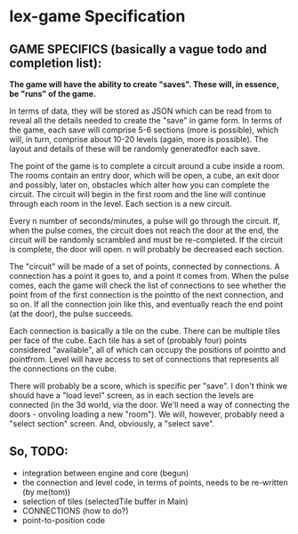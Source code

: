 lex-game Specification
======================

## GAME SPECIFICS (basically a vague todo and completion list):

**The game will have the ability to create "saves". These will, in essence, be "runs" of the game.**

In terms of data, they will be stored as JSON which can be read from to reveal all the details needed to 
create the "save" in game form.
In terms of the game, each save will comprise 5-6 sections (more is possible), which will, in turn, comprise about 10-20 
levels (again, more is possible). The layout and details of these will be randomly generatedfor each save.

The point of the game is to complete a circuit around a cube inside a room. The rooms contain an entry door, which will be 
open, a cube, an exit door and possibly, later on, obstacles which alter how you can complete the circuit. The circuit
will begin in the first room and the line will continue through each room in the level. Each section is a new circuit. 

Every n number of seconds/minutes, a pulse will go through the circuit. If, when the pulse comes, the circuit does not reach the
door at the end, the circuit will be randomly scrambled and must be re-completed. If the circuit is complete, the door will open.
n will probably be decreased each section.

The "circuit" will be made of a set of points, connected by connections. A connection has a point it goes to, and a point it
comes from. When the pulse comes, each the game will check the list of connections to see whether the point from of the first
connection is the pointto of the next connection, and so on. If all the connection join like this, and eventually reach the end 
point (at the door), the pulse succeeds.

Each connection is basically a tile on the cube. There can be multiple tiles per face of the cube. Each tile has a set of 
(probably four) points considered "available", all of which can occupy the positions of pointto and pointfrom.
Level will have access to set of connections that represents all the connections on the cube.

There will probably be a score, which is specific per "save". I don't think we should have a "load level" screen, as in each 
section the levels are connected (in the 3d world, via the door. We'll need a way of connecting the doors - onvoling loading a new 
"room"). We will, however, probably need a "select section" screen. And, obviously, a "select save".

## So, TODO:

* integration between engine and core (begun)
* the connection and level code, in terms of points, needs to be re-written (by me(tom))
* selection of tiles (selectedTile buffer in Main)
* CONNECTIONS (how to do?)
* point-to-position code